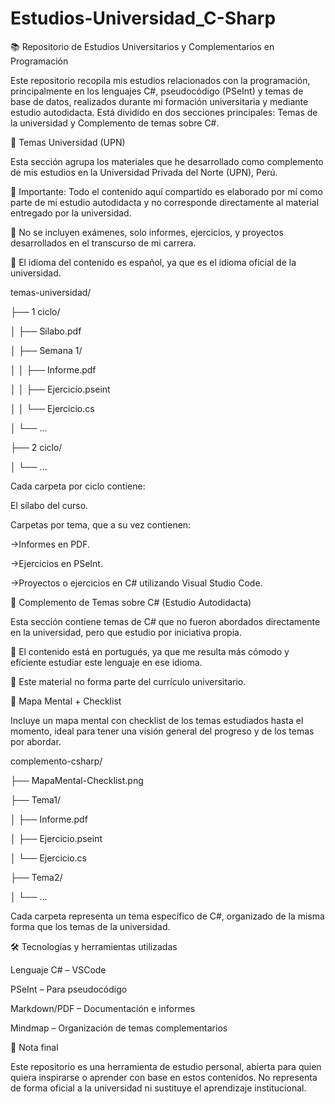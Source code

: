 # Estudios-Universidad_C-Sharp

📚 Repositorio de Estudios Universitarios y Complementarios en Programación

Este repositorio recopila mis estudios relacionados con la programación, principalmente en los lenguajes C#, pseudocódigo (PSeInt) y temas de base de datos, realizados durante mi formación universitaria y mediante estudio autodidacta. Está dividido en dos secciones principales: Temas de la universidad y Complemento de temas sobre C#.


🏫 Temas Universidad (UPN)

Esta sección agrupa los materiales que he desarrollado como complemento de mis estudios en la Universidad Privada del Norte (UPN), Perú.

🔸 Importante: Todo el contenido aquí compartido es elaborado por mí como parte de mi estudio autodidacta y no corresponde directamente al material entregado por la universidad.

🔸 No se incluyen exámenes, solo informes, ejercicios, y proyectos desarrollados en el transcurso de mi carrera.

🔸 El idioma del contenido es español, ya que es el idioma oficial de la universidad.

temas-universidad/

├── 1 ciclo/

│   ├── Silabo.pdf

│   ├── Semana 1/

│   │   ├── Informe.pdf

│   │   ├── Ejercicio.pseint

│   │   └── Ejercicio.cs

│   └── ...

├── 2 ciclo/

│   └── ...

Cada carpeta por ciclo contiene:

El sílabo del curso.

Carpetas por tema, que a su vez contienen:

->Informes en PDF.

->Ejercicios en PSeInt.

->Proyectos o ejercicios en C# utilizando Visual Studio Code.


🧩 Complemento de Temas sobre C# (Estudio Autodidacta)

Esta sección contiene temas de C# que no fueron abordados directamente en la universidad, pero que estudio por iniciativa propia.

🔸 El contenido está en portugués, ya que me resulta más cómodo y eficiente estudiar este lenguaje en ese idioma.

🔸 Este material no forma parte del currículo universitario.


🧠 Mapa Mental + Checklist

Incluye un mapa mental con checklist de los temas estudiados hasta el momento, ideal para tener una visión general del progreso y de los temas por abordar.

complemento-csharp/

├── MapaMental-Checklist.png

├── Tema1/

│   ├── Informe.pdf

│   ├── Ejercicio.pseint

│   └── Ejercicio.cs

├── Tema2/

│   └── ...


Cada carpeta representa un tema específico de C#, organizado de la misma forma que los temas de la universidad.



🛠️ Tecnologías y herramientas utilizadas

Lenguaje C# – VSCode

PSeInt – Para pseudocódigo

Markdown/PDF – Documentación e informes

Mindmap – Organización de temas complementarios


📌 Nota final

Este repositorio es una herramienta de estudio personal, abierta para quien quiera inspirarse o aprender con base en estos contenidos. No representa de forma oficial a la universidad ni sustituye el aprendizaje institucional.


